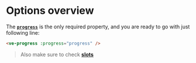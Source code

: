# Options overview

The **[`progress`](./progress)** is the only required property, and you are ready to go with just following line:

```html
<ve-progress :progress="progress" />
```

> Also make sure to check **[slots](../slots/default)**

[//]: # (| Prop                                              | Type                       | Values                                                                                                                                              | Default            |)

[//]: # (|---------------------------------------------------| -------------------------- | --------------------------------------------------------------------------------------------------------------------------------------------------- | ------------------ |)

[//]: # (| **[`progress`]&#40;./progress&#41;**                   | Number                     | \[-100, 100]                                                                                                                                        |                    |)

[//]: # (| **[`size`]&#40;./size&#41;**                           | Number                     | >=0                                                                                                                                                 | 200                |)

[//]: # (| **[`line`]&#40;./line&#41;**                           | String                     | "round \| square \| butt"                                                                                                                           | "round"            |)

[//]: # (| **[`thickness`]&#40;./thickness&#41;**                 | Number \| String           | \>=0 as Number or percent value as String                                                                                                           | "5%"               |)

[//]: # (| **[`lineMode`]&#40;./lineMode&#41;**                   | String                     | "center \| out \| out-over \| in \| in-over \| top \| bottom [offset]"                                                                              | "center"           |)

[//]: # (| **[`linePosition`]&#40;./linePosition&#41;**           | String                     | "center \| out \| in [offset]"                                                                                                                      | "center"           |)

[//]: # (| **[`emptyLinePosition`]&#40;./emptyLinePosition&#41;** | String                     | "center \| out \| in [offset]"                                                                                                                      | "center"           |)

[//]: # (| **[`emptyThickness`]&#40;./emptyThickness&#41;**       | Number \| String           | \>=0 as Number or percent value as String                                                                                                           | "5%"               |)

[//]: # (| **[`color`]&#40;./color&#41;**                         | String \| Object           | any color as String or Object to specify gradient &#40;see details&#41;                                                                                     | "#3f79ff"          |)

[//]: # (| **[`colorFill`]&#40;./colorFill&#41;**                 | String \| Object           | same as `color`                                                                                                                                     | "transparent"      |)

[//]: # (| **[`emptyColor`]&#40;./emptyColor&#41;**               | String \| Object           | same as `color`                                                                                                                                     | "#e6e9f0"          |)

[//]: # (| **[`emptyColorFill`]&#40;./emptyColorFill&#41;**       | String \| Object           | same as `color`                                                                                                                                     | "transparent"      |)

[//]: # (| **[`hideLegend`]&#40;./hideLegend&#41;**               | Boolean                    |                                                                                                                                                     | true               |)

[//]: # (| **[`legend`]&#40;./legend&#41;**                       | Number \| String           | any number, accepts a `.` or `","` as decimals delimiter and simple formatting                                                                      |                    |)

[//]: # (| **[`legendFormatter`]&#40;./legendFormatter&#41;**     | Function                   | Function that returns formatted value                                                                                                               |                    |)

[//]: # (| **[`animation`]&#40;./animation&#41;**                 | String                     | "default \| rs \| loop \| reverse \| bounce [duration delay]"                                                                                       | "default 1000 400" |)

[//]: # (| **[`loading`]&#40;./loading&#41;**                     | Boolean                    |                                                                                                                                                     | false              |)

[//]: # (| **[`loader`]&#40;./loader&#41;**                       | Object                     | { [thickness, color, lineMode, line, opacity ]}                                                                                                     |                    |)

[//]: # (| **[`determinate`]&#40;./determinate&#41;**             | Boolean                    |                                                                                                                                                     | false              |)

[//]: # (| **[`nodata`]&#40;./nodata&#41;**                       | Boolean                    |                                                                                                                                                     | false              |)

[//]: # (| **[`angle`]&#40;./angle&#41;**                         | Number                     | any Number                                                                                                                                          | -90                |)

[//]: # (| **[`fontSize`]&#40;./fontSize&#41;**                   | String                     | any valid CSS value                                                                                                                                 | "1rem"             |)

[//]: # (| **[`fontColor`]&#40;./fontColor&#41;**                 | String                     | any valid CSS value                                                                                                                                 | "gray"             |)

[//]: # (| **[`legendClass`]&#40;./legendClass&#41;**             | String                     | any                                                                                                                                                 |                    |)

[//]: # (| **[`dash`]&#40;./dash&#41;**                           | String                     | "[strict] count spacing"                                                                                                                            |                    |)

[//]: # (| **[`half`]&#40;./half&#41;**                           | Boolean                    |                                                                                                                                                     | false              |)

[//]: # (| **[`gap`]&#40;./gap&#41;**                             | Number                     | any Number that defines the gap between multiple circles in pixel                                                                                   | 0                  |)

[//]: # (| **[`dot`]&#40;./dot&#41;**                             | String \| Number \| Object | Accepts size, color and other styles as Number, descriptive string `"size [color]"` or object `{size [, backgroundColor, widht, borderRadius ...]}` | 0                  |)

[//]: # (| **[`reverse`]&#40;./reverse&#41;**                     | Boolean                    |                                                                                                                                                     | false              |)

[//]: # (| **[`data`]&#40;./data&#41;**                           | Array                      | defines multiple circles, takes as values Objects with almost all props defined above                                                               |                    |)

